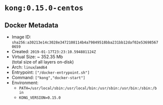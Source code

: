 # `kong:0.15.0-centos`

## Docker Metadata

- Image ID: `sha256:a30213e14c3028e3472108114b4a79849518bba231bb12daf02e536985670659`
- Created: `2019-01-17T23:23:10.594881124Z`
- Virtual Size: ~ 352.35 Mb  
  (total size of all layers on-disk)
- Arch: `linux`/`amd64`
- Entrypoint: `["/docker-entrypoint.sh"]`
- Command: `["kong","docker-start"]`
- Environment:
  - `PATH=/usr/local/sbin:/usr/local/bin:/usr/sbin:/usr/bin:/sbin:/bin`
  - `KONG_VERSION=0.15.0`
